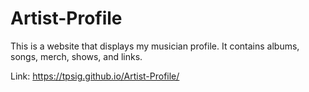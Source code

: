 # Artist-Profile

This is a website that displays my musician profile.  It contains albums, songs, merch, shows, and links.

Link: https://tpsig.github.io/Artist-Profile/
